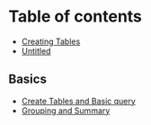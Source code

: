 # Table of contents

* [Creating Tables](README.md)
* [Untitled](untitled.md)

## Basics

* [Create Tables and Basic query](basics/create-tables.md)
* [Grouping and Summary](basics/grouping-and-summary.md)

